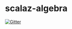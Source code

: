 # scalaz-algebra

[![Gitter](https://badges.gitter.im/scalaz/scalaz-algebra.svg)](https://gitter.im/scalaz/scalaz-algebra?utm_source=badge&utm_medium=badge&utm_campaign=pr-badge&utm_content=badge)